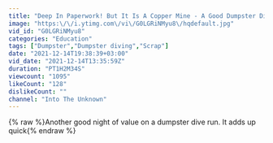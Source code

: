 ```yaml
---
title: "Deep In Paperwork! But It Is A Copper Mine - A Good Dumpster Diving Night"
image: "https:\/\/i.ytimg.com\/vi\/G0LGRiNMyu8\/hqdefault.jpg"
vid_id: "G0LGRiNMyu8"
categories: "Education"
tags: ["Dumpster","Dumpster diving","Scrap"]
date: "2021-12-14T19:38:39+03:00"
vid_date: "2021-12-14T13:35:59Z"
duration: "PT1H2M34S"
viewcount: "1095"
likeCount: "128"
dislikeCount: ""
channel: "Into The Unknown"
---
```

{% raw %}Another good night of value on a dumpster dive run. It adds up quick{% endraw %}
